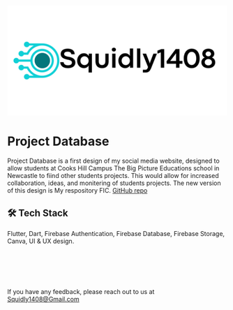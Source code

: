 
![Logo](https://raw.githubusercontent.com/Squidly1408/Squidly1408/main/images/Squidly1408.png)


# Project Database

Project Database is a first design of my social media website, designed to allow students at Cooks Hill Campus The Big Picture Educations school in Newcastle to fiind other students projects. This would allow for increased collaboration, ideas, and monitering of students projects. The new version of this design is My respository FIC.
[GitHub repo](https://twitter.com/)




## 🛠 Tech Stack
Flutter, Dart, Firebase Authentication, Firebase Database, Firebase Storage, Canva, UI & UX design.


\
\
\
\
\
If you have any feedback, please reach out to us at Squidly1408@Gmail.com

